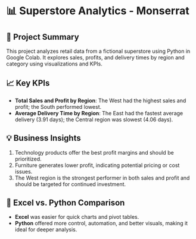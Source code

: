 # 📊 Superstore Analytics - Monserrat

## 📌 Project Summary
This project analyzes retail data from a fictional superstore using Python in Google Colab. It explores sales, profits, and delivery times by region and category using visualizations and KPIs.

## 📈 Key KPIs
- **Total Sales and Profit by Region**: The West had the highest sales and profit; the South performed lowest.
- **Average Delivery Time by Region**: The East had the fastest average delivery (3.91 days); the Central region was slowest (4.06 days).

## 💡 Business Insights
1. Technology products offer the best profit margins and should be prioritized.
2. Furniture generates lower profit, indicating potential pricing or cost issues.
3. The West region is the strongest performer in both sales and profit and should be targeted for continued investment.

## 🔄 Excel vs. Python Comparison
- **Excel** was easier for quick charts and pivot tables.
- **Python** offered more control, automation, and better visuals, making it ideal for deeper analysis.

